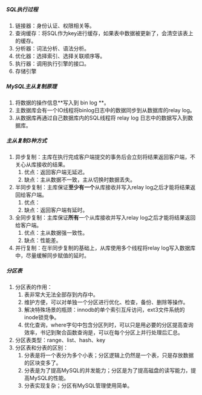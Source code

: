 ##### SQL执行过程

1. 链接器：身份认证、权限相关等。
2. 查询缓存：将SQL作为key进行缓存，如果表中数据被更新了，会清空该表上的缓存。
3. 分析器：词法分析、语法分析。
4. 优化器：选择索引、选择关联顺序等。
5. 执行器：调用执行引擎的接口。
6. 存储引擎

##### MySQL主从复制原理

1. 将数据的操作信息**写入到 bin log **。
2. 主数据库会有一个IO线程将binlog日志中的数据同步到从数据库的relay log。
3. 从数据库再通过自己数据库内的SQL线程将 relay log 日志中的数据写入到数据库。

##### 主从复制3种方式

1. 异步复制：主库在执行完成客户端提交的事务后会立刻将结果返回客户端，不关心从库接收的结果。
   1. 优点：返回客户端无延迟。
   2. 缺点：主从数据不一致，主从切换时数据丢失。
2. 半同步复制：主库保证**至少有一个**从库接收并写入relay log之后才能将结果返回给客户端。
   1. 优点：
   2. 缺点：返回客户端有延时。
3. 全同步复制：主库保证**所有**一个从库接收并写入relay log之后才能将结果返回给客户端。
   1. 优点：主从数据强一致性。
   2. 缺点：性能差。
4. 并行复制：在半同步复制的基础上，从库使用多个线程将relay log写入数据库中，尽量缓解同步赋值的延时。

##### 分区表

1. 分区表的作用：
   1. 表非常大无法全部存到内存中。
   2. 维护方便，可以对单独一个分区进行优化、检查，备份、删除等操作。
   3. 解决特殊场景的瓶颈：innodb的单个索引互斥访问，ext3文件系统的inode锁竞争。
   4. 优化查询，where字句中包含分区列时，可以只是用必要的分区提高查询效率，书记到聚合函数查询是，可以在每个分区上并行处理后汇总。
2. 分区表类型：range、list、hash、key
3. 分区表和分表的区别：
   1. 分表是将一个表分为多个小表；分区逻辑上仍然是一个表，只是存放数据的区块变多了。
   2. 分表是为了提高MySQL的并发能力；分区是为了提高磁盘的读写能力，提高MySQL的性能。
   3. 分表实现复杂；分区有MySQL管理使用简单。



